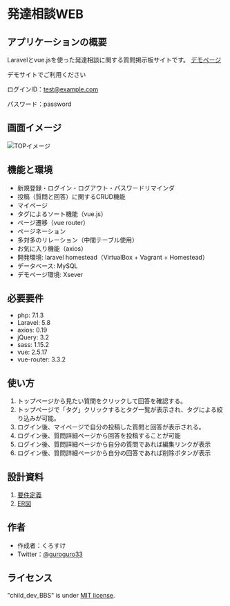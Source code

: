 # 発達相談WEB
 
## アプリケーションの概要
 
Laravelとvue.jsを使った発達相談に関する質問掲示板サイトです。
[デモページ](https://kurosuke-web.com/child-dev-bbs/)

デモサイトでご利用ください

ログインID：test@example.com

パスワード：password

## 画面イメージ ##
 
![TOPイメージ](https://user-images.githubusercontent.com/48667277/87255736-582bf300-c4c8-11ea-85a1-a80205b0a862.png)
 
## 機能と環境
 
- 新規登録・ログイン・ログアウト・パスワードリマインダ
- 投稿（質問と回答）に関するCRUD機能
- マイページ
- タグによるソート機能（vue.js）
- ページ遷移（vue router）
- ページネーション
- 多対多のリレーション（中間テーブル使用）
- お気に入り機能（axios）
- 開発環境: laravel homestead（VirtualBox + Vagrant + Homestead）
- データベース: MySQL
- デモページ環境: Xsever
 
## 必要要件
 
- php: 7.1.3
- Laravel: 5.8
- axios: 0.19
- jQuery: 3.2
- sass: 1.15.2
- vue: 2.5.17
- vue-router: 3.3.2
 
## 使い方
 
1. トップページから見たい質問をクリックして回答を確認する。
2. トップページで「タグ」クリックするとタグ一覧が表示され、タグによる絞り込みが可能。
3. ログイン後、マイページで自分の投稿した質問と回答が表示される。
4. ログイン後、質問詳細ページから回答を投稿することが可能
5. ログイン後、質問詳細ページから自分の質問であれば編集リンクが表示
6. ログイン後、質問詳細ページから自分の回答であれば削除ボタンが表示
 
## 設計資料
 
1. [要件定義](https://docs.google.com/spreadsheets/d/1WsrrEG_yLDkcWZoVVTVjKHtMI3T8MTQ36itLp0MqKe8/edit?usp=sharing)
2. [ER図](発達質問サイトER図.drawio.pdf)
  
## 作者

* 作成者：くろすけ
* Twitter：[@guroguro33](https://twitter.com/guroguro33)
 
## ライセンス
 
"child_dev_BBS" is under [MIT license](https://en.wikipedia.org/wiki/MIT_License).